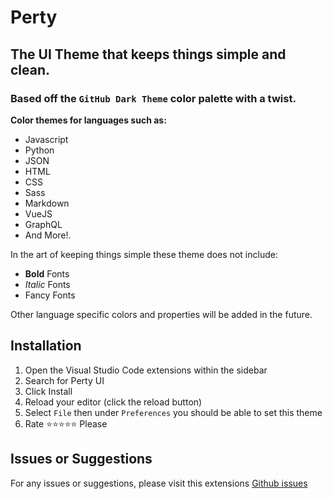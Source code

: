 # Perty

## The UI Theme that keeps things simple and clean. 

### Based off the `GitHub Dark Theme` color palette with a twist. 

**Color themes for languages such as:**

- Javascript
- Python
- JSON
- HTML
- CSS
- Sass 
- Markdown 
- VueJS
- GraphQL
- And More!.

In the art of keeping things simple these theme does not include:
- **Bold** Fonts
- *Italic* Fonts
- Fancy Fonts

Other language specific colors and properties will be added in the future.

## Installation

1. Open the Visual Studio Code extensions within the sidebar
2. Search for Perty UI
3. Click Install
4. Reload your editor (click the reload button)
5. Select `File` then under `Preferences` you should be able to set this theme
6. Rate ⭐⭐⭐⭐⭐ Please

## Issues or Suggestions

For any issues or suggestions, please visit this extensions <a href='https://github.com/quelchlax/perty/issues'>Github issues</a>







